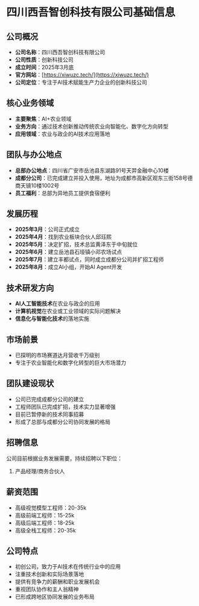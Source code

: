 # 四川西吾智创科技有限公司基础信息

## 公司概况
- **公司名称**：四川西吾智创科技有限公司
- **公司性质**：创新科技公司
- **成立时间**：2025年3月底
- **官方网站**：[https://xiwuzc.tech/](https://xiwuzc.tech/)
- **公司定位**：专注于AI技术赋能生产力企业的创新科技公司

## 核心业务领域
- **主要聚焦**：AI+农业领域
- **业务方向**：通过技术创新推动传统农业向智能化、数字化方向转型
- **应用领域**：农业与政企的AI技术应用落地

## 团队与办公地点
- **总部办公地点**：四川省广安市岳池县东湖路91号天羿金融中心10楼
- **成都分公司**：已完成建立并投入使用，地址为成都市高新区观东三街158号德商天镜10楼1002号
- **员工福利**：总部为异地员工提供食宿便利

## 发展历程
- **2025年3月**：公司正式成立
- **2025年4月**：找到农业板块合伙人邱珏熙
- **2025年5月**：决定扩招，技术总监黄泽东于中旬就位
- **2025年6月**：建立岳池县石垭镇小邓农场试点
- **2025年7月**：建立丰都试点，同时成立成都分公司并扩招工程师
- **2025年8月**：成立AI小组，开始AI Agent开发

## 技术研发方向
- **AI人工智能技术**在农业与政企的应用
- **计算机视觉**在农业或工业领域的实际问题解决
- **信息化与智能化技术**的落地实施

## 市场前景
- 已探明的市场赛道达月营收千万级别
- 专注于农业智能化和数字化转型的巨大市场潜力

## 团队建设现状
- 公司已完成成都分公司的建立
- 工程师团队已完成扩招，技术实力显著增强
- 目前已暂停新的技术同事招募
- 形成了总部与成都分公司协同发展的格局

## 招聘信息
公司目前根据业务发展需要，持续招聘以下职位：
1. 产品经理/商务合伙人

## 薪资范围
- 高级视觉模型工程师：20-35k
- 高级前端工程师：15-25k
- 高级后端工程师：18-25k
- 高级全栈工程师：20-35k

## 公司特点
- 初创公司，致力于AI技术在传统行业中的应用
- 注重技术创新和实际场景落地
- 提供有竞争力的薪酬和职业发展机会
- 重视团队协作和主人翁精神
- 已形成跨地区协同发展的业务布局